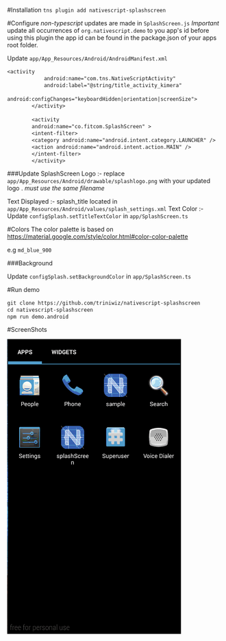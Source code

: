 #Installation
`tns plugin add nativescript-splashscreen`

#Configure
*non-typescript* updates are made in `SplashScreen.js`
*Important* update all occurrences of `org.nativescript.demo` to you app's id before using this plugin the app id can be found in the package.json of your apps root folder.


Update `app/App_Resources/Android/AndroidManifest.xml`

```
<activity
			android:name="com.tns.NativeScriptActivity"
			android:label="@string/title_activity_kimera"
			android:configChanges="keyboardHidden|orientation|screenSize">
		</activity>

        <activity 
		android:name="co.fitcom.SplashScreen" >
		<intent-filter>
		<category android:name="android.intent.category.LAUNCHER" />
		<action android:name="android.intent.action.MAIN" />
		</intent-filter>
		</activity>
```


###Update SplashScreen
Logo :- replace `app/App_Resources/Android/drawable/splashlogo.png` with your updated logo . *must use the same filename*

Text Displayed :- splash_title located in `app/App_Resources/Android/values/splash_settings.xml`
Text Color :- Update `configSplash.setTitleTextColor` in `app/SplashScreen.ts`

#Colors
The color palette is based on https://material.google.com/style/color.html#color-color-palette

e.g `md_blue_900`

###Background

Update `configSplash.setBackgroundColor` in `app/SplashScreen.ts`


#Run demo

```
git clone https://github.com/triniwiz/nativescript-splashscreen
cd nativescript-splashscreen
npm run demo.android
```

#ScreenShots

![ss](screenshots/ss.gif?raw=true)